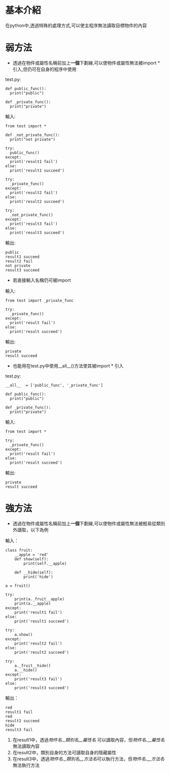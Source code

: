 # 基本介紹

在python中,透過特殊的處理方式,可以使主程序無法讀取目標物件的內容

# 弱方法

* 透過在物件或屬性名稱前加上**一個**下劃線,可以使物件或屬性無法被import * 引入,但仍可在自身的程序中使用

test.py:

    def public_func():
      print("public")

    def _private_func():
      print("private")

輸入:

    from test import *

    def _not_private_func():
      print("not private")

    try:
      public_func()
    except:
      print('result1 fail')
    else:
      print('result1 succeed')

    try:
      _private_func()
    except:
      print('result2 fail')
    else:
      print('result2 succeed')

    try:
      _not_private_func()
    except:
      print('result3 fail')
    else:
      print('result3 succeed')

輸出:

    public
    result1 succeed
    result2 fail
    not private
    result3 succeed

* 若直接輸入名稱仍可被import

輸入:

    from test import _private_func

    try:
      _private_func()
    except:
      print('result fail')
    else:
      print('result succeed')

輸出:

    private
    result succeed

* 也能用在test.py中使用__all__()方法使其被import * 引入

test.py:

    __all__  = ['public_func', '_private_func']

    def public_func():
      print("public")

    def _private_func():
      print("private")

輸入:

    from test import *

    try:
      _private_func()
    except:
      print('result fail')
    else:
      print('result succeed')

輸出:

    private
    result succeed

# 強方法

* 透過在物件或屬性名稱前加上**一個**下劃線,可以使物件或屬性無法被輕易從類別外讀取，以下為例

輸入：

    class fruit:
        __apple = 'red'
        def show(self):
            print(self.__apple)

        def __hide(self):
            print('hide')

    a = fruit()

    try:
        print(a._fruit__apple)
        print(a.__apple)
    except:
        print('result1 fail')
    else:
        print('result1 succeed')

    try:
        a.show()
    except:
        print('result2 fail')
    else:
        print('result2 succeed')

    try:
        a._fruit__hide()
        a.__hide()
    except:
        print('result3 fail')
    else:
        print('result3 succeed')

輸出：

    red
    result1 fail
    red
    result2 succeed
    hide
    result3 fail

1. 在result1中，透過*物件名._類別名__屬性名* 可以讀取內容，但*物件名.__屬性名*無法讀取內容
2. 在result2中，類別自身的方法可讀取自身的隱藏屬性
3. 在result3中，透過*物件名._類別名__方法名*可以執行方法，但*物件名.__方法名*無法執行方法











